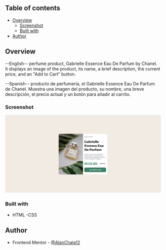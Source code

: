 ## Table of contents

- [Overview](#overview)
  - [Screenshot](#screenshot)
  - [Built with](#built-with)
- [Author](#author)


## Overview

--English--
perfume product, Gabrielle Essence Eau De Parfum by Chanel. It displays an image of the product, its name, a brief description, the current price, and an "Add to Cart" button.

--Spanish--
producto de perfumería, el Gabrielle Essence Eau De Parfum de Chanel. Muestra una imagen del producto, su nombre, una breve descripción, el precio actual y un botón para añadir al carrito.


### Screenshot
![alt text](images/cap.JPG)


### Built with

- HTML
-CSS


## Author

- Frontend Mentor - [@AlanChala12](https://www.frontendmentor.io/profile/AlanChala12)